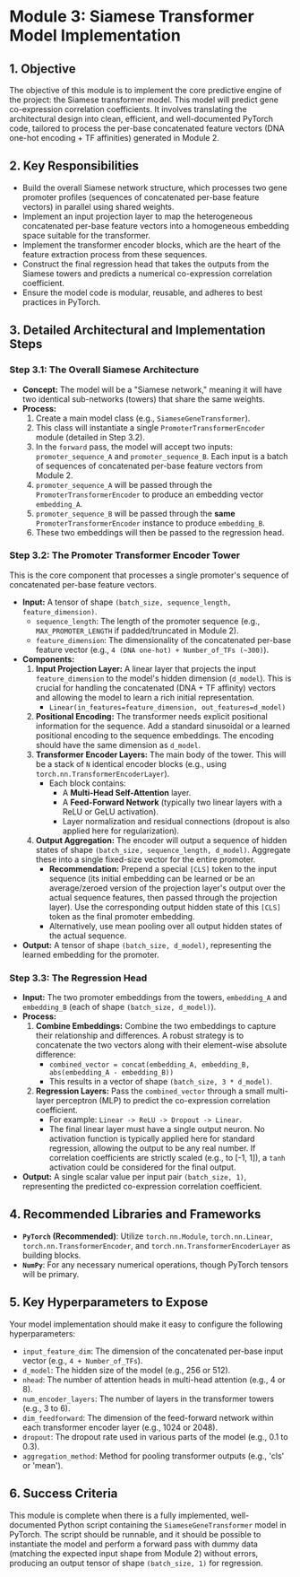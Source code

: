# Module 3: Siamese Transformer Model Implementation

## 1. Objective

The objective of this module is to implement the core predictive engine of the project: the Siamese transformer model. This model will predict gene co-expression correlation coefficients. It involves translating the architectural design into clean, efficient, and well-documented PyTorch code, tailored to process the per-base concatenated feature vectors (DNA one-hot encoding + TF affinities) generated in Module 2.

## 2. Key Responsibilities

-   Build the overall Siamese network structure, which processes two gene promoter profiles (sequences of concatenated per-base feature vectors) in parallel using shared weights.
-   Implement an input projection layer to map the heterogeneous concatenated per-base feature vectors into a homogeneous embedding space suitable for the transformer.
-   Implement the transformer encoder blocks, which are the heart of the feature extraction process from these sequences.
-   Construct the final regression head that takes the outputs from the Siamese towers and predicts a numerical co-expression correlation coefficient.
-   Ensure the model code is modular, reusable, and adheres to best practices in PyTorch.

## 3. Detailed Architectural and Implementation Steps

### Step 3.1: The Overall Siamese Architecture

-   **Concept:** The model will be a "Siamese network," meaning it will have two identical sub-networks (towers) that share the same weights.
-   **Process:**
    1.  Create a main model class (e.g., `SiameseGeneTransformer`).
    2.  This class will instantiate a single `PromoterTransformerEncoder` module (detailed in Step 3.2).
    3.  In the `forward` pass, the model will accept two inputs: `promoter_sequence_A` and `promoter_sequence_B`. Each input is a batch of sequences of concatenated per-base feature vectors from Module 2.
    4.  `promoter_sequence_A` will be passed through the `PromoterTransformerEncoder` to produce an embedding vector `embedding_A`.
    5.  `promoter_sequence_B` will be passed through the **same** `PromoterTransformerEncoder` instance to produce `embedding_B`.
    6.  These two embeddings will then be passed to the regression head.

### Step 3.2: The Promoter Transformer Encoder Tower

This is the core component that processes a single promoter's sequence of concatenated per-base feature vectors.

-   **Input:** A tensor of shape `(batch_size, sequence_length, feature_dimension)`.
    -   `sequence_length`: The length of the promoter sequence (e.g., `MAX_PROMOTER_LENGTH` if padded/truncated in Module 2).
    -   `feature_dimension`: The dimensionality of the concatenated per-base feature vector (e.g., `4 (DNA one-hot) + Number_of_TFs (~300)`).
-   **Components:**
    1.  **Input Projection Layer:** A linear layer that projects the input `feature_dimension` to the model's hidden dimension (`d_model`). This is crucial for handling the concatenated (DNA + TF affinity) vectors and allowing the model to learn a rich initial representation.
        -   `Linear(in_features=feature_dimension, out_features=d_model)`
    2.  **Positional Encoding:** The transformer needs explicit positional information for the sequence. Add a standard sinusoidal or a learned positional encoding to the sequence embeddings. The encoding should have the same dimension as `d_model`.
    3.  **Transformer Encoder Layers:** The main body of the tower. This will be a stack of `N` identical encoder blocks (e.g., using `torch.nn.TransformerEncoderLayer`).
        -   Each block contains:
            -   A **Multi-Head Self-Attention** layer.
            -   A **Feed-Forward Network** (typically two linear layers with a ReLU or GeLU activation).
            -   Layer normalization and residual connections (dropout is also applied here for regularization).
    4.  **Output Aggregation:** The encoder will output a sequence of hidden states of shape `(batch_size, sequence_length, d_model)`. Aggregate these into a single fixed-size vector for the entire promoter.
        -   **Recommendation:** Prepend a special `[CLS]` token to the input sequence (its initial embedding can be learned or be an average/zeroed version of the projection layer's output over the actual sequence features, then passed through the projection layer). Use the corresponding output hidden state of this `[CLS]` token as the final promoter embedding.
        -   Alternatively, use mean pooling over all output hidden states of the actual sequence.
-   **Output:** A tensor of shape `(batch_size, d_model)`, representing the learned embedding for the promoter.

### Step 3.3: The Regression Head

-   **Input:** The two promoter embeddings from the towers, `embedding_A` and `embedding_B` (each of shape `(batch_size, d_model)`).
-   **Process:**
    1.  **Combine Embeddings:** Combine the two embeddings to capture their relationship and differences. A robust strategy is to concatenate the two vectors along with their element-wise absolute difference:
        -   `combined_vector = concat(embedding_A, embedding_B, abs(embedding_A - embedding_B))`
        -   This results in a vector of shape `(batch_size, 3 * d_model)`.
    2.  **Regression Layers:** Pass the `combined_vector` through a small multi-layer perceptron (MLP) to predict the co-expression correlation coefficient.
        -   For example: `Linear -> ReLU -> Dropout -> Linear`.
        -   The final linear layer must have a single output neuron. No activation function is typically applied here for standard regression, allowing the output to be any real number. If correlation coefficients are strictly scaled (e.g., to [-1, 1]), a `tanh` activation could be considered for the final output.
-   **Output:** A single scalar value per input pair `(batch_size, 1)`, representing the predicted co-expression correlation coefficient.

## 4. Recommended Libraries and Frameworks

-   **`PyTorch` (Recommended)**: Utilize `torch.nn.Module`, `torch.nn.Linear`, `torch.nn.TransformerEncoder`, and `torch.nn.TransformerEncoderLayer` as building blocks.
-   **`NumPy`**: For any necessary numerical operations, though PyTorch tensors will be primary.

## 5. Key Hyperparameters to Expose

Your model implementation should make it easy to configure the following hyperparameters:

-   `input_feature_dim`: The dimension of the concatenated per-base input vector (e.g., `4 + Number_of_TFs`).
-   `d_model`: The hidden size of the model (e.g., 256 or 512).
-   `nhead`: The number of attention heads in multi-head attention (e.g., 4 or 8).
-   `num_encoder_layers`: The number of layers in the transformer towers (e.g., 3 to 6).
-   `dim_feedforward`: The dimension of the feed-forward network within each transformer encoder layer (e.g., 1024 or 2048).
-   `dropout`: The dropout rate used in various parts of the model (e.g., 0.1 to 0.3).
-   `aggregation_method`: Method for pooling transformer outputs (e.g., 'cls' or 'mean').

## 6. Success Criteria

This module is complete when there is a fully implemented, well-documented Python script containing the `SiameseGeneTransformer` model in PyTorch. The script should be runnable, and it should be possible to instantiate the model and perform a forward pass with dummy data (matching the expected input shape from Module 2) without errors, producing an output tensor of shape `(batch_size, 1)` for regression.
